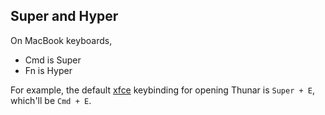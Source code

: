 ## Super and Hyper

On MacBook keyboards,

* Cmd is Super
* Fn is Hyper

For example, the default [xfce](xfce) keybinding for opening Thunar is
`Super + E`, which'll be `Cmd + E`.

